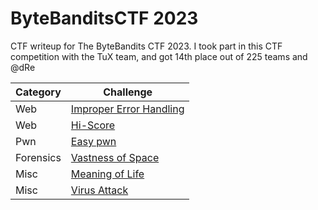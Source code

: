 # ByteBanditsCTF 2023
CTF writeup for The ByteBandits CTF 2023. I took part in this CTF competition with the TuX team, and got 14th place out of 225 teams and @dRe

| Category | Challenge |
| --- | --- |
| Web | [Improper Error Handling](/ByteBanditsCTF%202023/Improper%20Error%20Handling/)
| Web | [Hi-Score](/ByteBanditsCTF%202023/Hi-Score/)
| Pwn | [Easy pwn](/ByteBanditsCTF%202023/Easy%20pwn/)
| Forensics | [Vastness of Space](/ByteBanditsCTF%202023/Vastness%20of%20Space/)
| Misc | [Meaning of Life](/ByteBanditsCTF%202023/Meaning%20of%20Life/)
| Misc | [Virus Attack](/ByteBanditsCTF%202023/Virus%20Attack/)